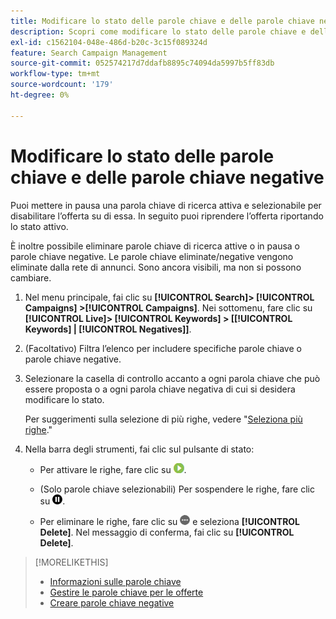 ```yaml
---
title: Modificare lo stato delle parole chiave e delle parole chiave negative
description: Scopri come modificare lo stato delle parole chiave e delle parole chiave negative.
exl-id: c1562104-048e-486d-b20c-3c15f089324d
feature: Search Campaign Management
source-git-commit: 052574217d7ddafb8895c74094da5997b5ff83db
workflow-type: tm+mt
source-wordcount: '179'
ht-degree: 0%

---
```


# Modificare lo stato delle parole chiave e delle parole chiave negative

Puoi mettere in pausa una parola chiave di ricerca attiva e selezionabile per disabilitare l’offerta su di essa. In seguito puoi riprendere l’offerta riportando lo stato attivo.

È inoltre possibile eliminare parole chiave di ricerca attive o in pausa o parole chiave negative. Le parole chiave eliminate/negative vengono eliminate dalla rete di annunci. Sono ancora visibili, ma non si possono cambiare.

1. Nel menu principale, fai clic su **[!UICONTROL Search]> [!UICONTROL Campaigns] >[!UICONTROL Campaigns]**. Nei sottomenu, fare clic su **[!UICONTROL Live]> [!UICONTROL Keywords] > \[[!UICONTROL Keywords] \| [!UICONTROL Negatives]\]**.

1. (Facoltativo) Filtra l’elenco per includere specifiche parole chiave o parole chiave negative.

1. Selezionare la casella di controllo accanto a ogni parola chiave che può essere proposta o a ogni parola chiave negativa di cui si desidera modificare lo stato.

   Per suggerimenti sulla selezione di più righe, vedere &quot;[Seleziona più righe](/help/search-social-commerce/common-tasks/navigation-editing-selection/multiple-rows-select.md).&quot;

1. Nella barra degli strumenti, fai clic sul pulsante di stato:

   * Per attivare le righe, fare clic su ![Attiva](/help/search-social-commerce/assets/activate.png "Attiva").

   * (Solo parole chiave selezionabili) Per sospendere le righe, fare clic su ![Pausa](/help/search-social-commerce/assets/pause.png "Pausa").

   * Per eliminare le righe, fare clic su ![Altro](/help/search-social-commerce/assets/more.png "Altro") e seleziona **[!UICONTROL Delete]**. Nel messaggio di conferma, fai clic su **[!UICONTROL Delete]**.

>[!MORELIKETHIS]
>
>* [Informazioni sulle parole chiave](keyword-about.md)
>* [Gestire le parole chiave per le offerte](keyword-manage.md)
>* [Creare parole chiave negative](keyword-negative-create.md)

